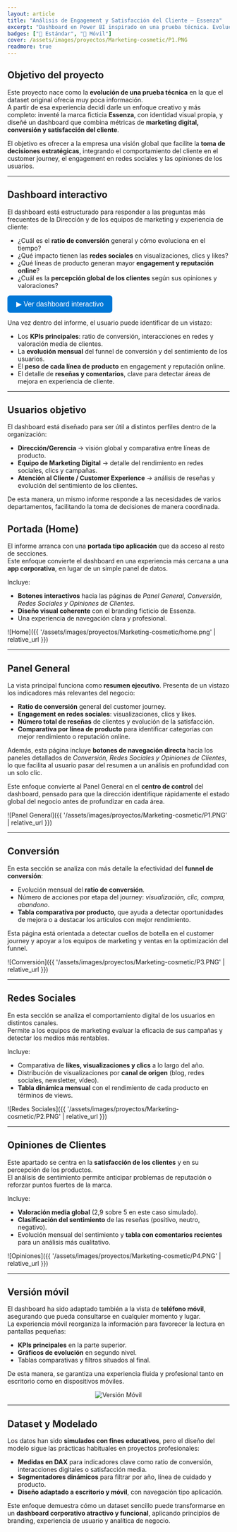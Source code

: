 ```yaml
---
layout: article
title: "Análisis de Engagement y Satisfacción del Cliente – Essenza"
excerpt: "Dashboard en Power BI inspirado en una prueba técnica. Evoluciona hacia un panel corporativo con branding propio, navegación tipo app y versión móvil optimizada para analizar engagement digital, conversión y satisfacción del cliente en una marca ficticia de cosmética."
badges: ["🔵 Estándar", "📱 Móvil"]
cover: /assets/images/proyectos/Marketing-cosmetic/P1.PNG
readmore: true
---
```


## Objetivo del proyecto  

Este proyecto nace como la **evolución de una prueba técnica** en la que el dataset original ofrecía muy poca información.  
A partir de esa experiencia decidí darle un enfoque creativo y más completo: inventé la marca ficticia **Essenza**, con identidad visual propia, y diseñé un dashboard que combina métricas de **marketing digital, conversión y satisfacción del cliente**.  

El objetivo es ofrecer a la empresa una visión global que facilite la **toma de decisiones estratégicas**, integrando el comportamiento del cliente en el customer journey, el engagement en redes sociales y las opiniones de los usuarios.  

---

## Dashboard interactivo  

El dashboard está estructurado para responder a las preguntas más frecuentes de la Dirección y de los equipos de marketing y experiencia de cliente:  

- ¿Cuál es el **ratio de conversión** general y cómo evoluciona en el tiempo?  
- ¿Qué impacto tienen las **redes sociales** en visualizaciones, clics y likes?  
- ¿Qué líneas de producto generan mayor **engagement y reputación online**?  
- ¿Cuál es la **percepción global de los clientes** según sus opiniones y valoraciones?  

<button onclick="document.getElementById('pbiframe').style.display='block'; this.style.display='none';" style="padding:10px 20px; background:#0078D7; color:white; border:none; border-radius:6px; cursor:pointer; font-size:16px;">
  ▶ Ver dashboard interactivo
</button>

<div id="pbiframe" style="display:none; margin-top:20px; position:relative; padding-bottom:65%; height:0; overflow:hidden;">
  <iframe 
    title="Cosmetic_Project_PBI-V2" 
    src="https://app.powerbi.com/view?r=eyJrIjoiMGQ4ODk0NDgtYzZiOC00YWU1LWJmZGItODk4MjgwNWJjMjUyIiwidCI6IjY4NTE5ZTQ4LTgzZjMtNDM1Zi1hMzhhLTFhN2FhNzdiYTk4NyIsImMiOjh9" 
    frameborder="0" allowFullScreen="true"
    style="position:absolute; top:0; left:0; width:100%; height:100%;">
  </iframe>
</div>

Una vez dentro del informe, el usuario puede identificar de un vistazo:  

- Los **KPIs principales**: ratio de conversión, interacciones en redes y valoración media de clientes.  
- La **evolución mensual** del funnel de conversión y del sentimiento de los usuarios.  
- El **peso de cada línea de producto** en engagement y reputación online.  
- El detalle de **reseñas y comentarios**, clave para detectar áreas de mejora en experiencia de cliente.  

---

## Usuarios objetivo  

El dashboard está diseñado para ser útil a distintos perfiles dentro de la organización:  

- **Dirección/Gerencia** → visión global y comparativa entre líneas de producto.  
- **Equipo de Marketing Digital** → detalle del rendimiento en redes sociales, clics y campañas.  
- **Atención al Cliente / Customer Experience** → análisis de reseñas y evolución del sentimiento de los clientes.  

De esta manera, un mismo informe responde a las necesidades de varios departamentos, facilitando la toma de decisiones de manera coordinada.  


## Portada (Home)  

El informe arranca con una **portada tipo aplicación** que da acceso al resto de secciones.  
Este enfoque convierte el dashboard en una experiencia más cercana a una **app corporativa**, en lugar de un simple panel de datos.  

Incluye:  
- **Botones interactivos** hacia las páginas de *Panel General, Conversión, Redes Sociales y Opiniones de Clientes*.  
- **Diseño visual coherente** con el branding ficticio de Essenza.  
- Una experiencia de navegación clara y profesional.  

![Home]({{ '/assets/images/proyectos/Marketing-cosmetic/home.png' | relative_url }})

---

## Panel General  

La vista principal funciona como **resumen ejecutivo**. Presenta de un vistazo los indicadores más relevantes del negocio:  

- **Ratio de conversión** general del customer journey.  
- **Engagement en redes sociales**: visualizaciones, clics y likes.  
- **Número total de reseñas** de clientes y evolución de la satisfacción.  
- **Comparativa por línea de producto** para identificar categorías con mejor rendimiento o reputación online.  

Además, esta página incluye **botones de navegación directa** hacia los paneles detallados de *Conversión, Redes Sociales y Opiniones de Clientes*, lo que facilita al usuario pasar del resumen a un análisis en profundidad con un solo clic.  

Este enfoque convierte al Panel General en el **centro de control** del dashboard, pensado para que la dirección identifique rápidamente el estado global del negocio antes de profundizar en cada área.  

![Panel General]({{ '/assets/images/proyectos/Marketing-cosmetic/P1.PNG' | relative_url }})


---

## Conversión  

En esta sección se analiza con más detalle la efectividad del **funnel de conversión**:  

- Evolución mensual del **ratio de conversión**.  
- Número de acciones por etapa del journey: *visualización, clic, compra, abandono*.  
- **Tabla comparativa por producto**, que ayuda a detectar oportunidades de mejora o a destacar los artículos con mejor rendimiento.  

Esta página está orientada a detectar cuellos de botella en el customer journey y apoyar a los equipos de marketing y ventas en la optimización del funnel.  

![Conversión]({{ '/assets/images/proyectos/Marketing-cosmetic/P3.PNG' | relative_url }})

---

## Redes Sociales  

En esta sección se analiza el comportamiento digital de los usuarios en distintos canales.  
Permite a los equipos de marketing evaluar la eficacia de sus campañas y detectar los medios más rentables.  

Incluye:  
- Comparativa de **likes, visualizaciones y clics** a lo largo del año.  
- Distribución de visualizaciones por **canal de origen** (blog, redes sociales, newsletter, vídeo).  
- **Tabla dinámica mensual** con el rendimiento de cada producto en términos de views.  

![Redes Sociales]({{ '/assets/images/proyectos/Marketing-cosmetic/P2.PNG' | relative_url }})

---

## Opiniones de Clientes  

Este apartado se centra en la **satisfacción de los clientes** y en su percepción de los productos.  
El análisis de sentimiento permite anticipar problemas de reputación o reforzar puntos fuertes de la marca.  

Incluye:  
- **Valoración media global** (2,9 sobre 5 en este caso simulado).  
- **Clasificación del sentimiento** de las reseñas (positivo, neutro, negativo).  
- Evolución mensual del sentimiento y **tabla con comentarios recientes** para un análisis más cualitativo.  

![Opiniones]({{ '/assets/images/proyectos/Marketing-cosmetic/P4.PNG' | relative_url }})

---

## Versión móvil  

El dashboard ha sido adaptado también a la vista de **teléfono móvil**, asegurando que pueda consultarse en cualquier momento y lugar.  
La experiencia móvil reorganiza la información para favorecer la lectura en pantallas pequeñas:  

- **KPIs principales** en la parte superior.  
- **Gráficos de evolución** en segundo nivel.  
- Tablas comparativas y filtros situados al final.  

De esta manera, se garantiza una experiencia fluida y profesional tanto en escritorio como en dispositivos móviles.  

<p align="center">
  <img src="{{ '/assets/images/proyectos/Marketing-cosmetic/App-Essenza.gif' | relative_url }}" 
       alt="Versión Móvil" 
       style="max-width:30%; height:auto;">
</p>



---

## Dataset y Modelado  

Los datos han sido **simulados con fines educativos**, pero el diseño del modelo sigue las prácticas habituales en proyectos profesionales:  

- **Medidas en DAX** para indicadores clave como ratio de conversión, interacciones digitales o satisfacción media.  
- **Segmentadores dinámicos** para filtrar por año, línea de cuidado y producto.  
- **Diseño adaptado a escritorio y móvil**, con navegación tipo aplicación.  

Este enfoque demuestra cómo un dataset sencillo puede transformarse en un **dashboard corporativo atractivo y funcional**, aplicando principios de branding, experiencia de usuario y analítica de negocio.



